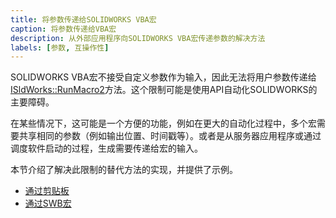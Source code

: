 ```yaml
---
title: 将参数传递给SOLIDWORKS VBA宏
caption: 将参数传递给VBA宏
description: 从外部应用程序向SOLIDWORKS VBA宏传递参数的解决方法
labels: [参数, 互操作性]
---
```

SOLIDWORKS VBA宏不接受自定义参数作为输入，因此无法将用户参数传递给[ISldWorks::RunMacro2](https://help.solidworks.com/2012/english/api/sldworksapi/solidworks.interop.sldworks~solidworks.interop.sldworks.isldworks~runmacro2.html)方法。这个限制可能是使用API自动化SOLIDWORKS的主要障碍。

在某些情况下，这可能是一个方便的功能，例如在更大的自动化过程中，多个宏需要共享相同的参数（例如输出位置、时间戳等）。或者是从服务器应用程序或通过调度软件启动的过程，生成需要传递给宏的输入。

本节介绍了解决此限制的替代方法的实现，并提供了示例。

* [通过剪贴板](通过剪贴板)
* [通过SWB宏](通过SWB宏)